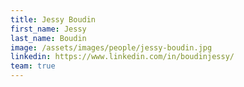 ```yaml
---
title: Jessy Boudin
first_name: Jessy
last_name: Boudin
image: /assets/images/people/jessy-boudin.jpg
linkedin: https://www.linkedin.com/in/boudinjessy/
team: true
---
```

